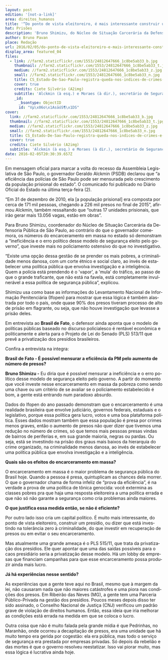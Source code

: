 ```yaml
---
layout: post
edition: '[not-a-link]'
area: direitos_humanos
title: '“Do ponto de vista eleitoreiro, é mais interessante construir um presídio do que evit'
hat: Prisões
description: 'Bruno Shimizu, do Núcleo de Situação Carcerária da Defensoria, contesta visão de Alckmin (PSDB) de que mais prisões sign'
author: Bruno Pavan
place: Redação
url: 2016/02/05/do-ponto-de-vista-eleitoreiro-e-mais-interessante-construir-um-presidio-do-que-evit/
display_area: featured_04
files:
  - link: //farm2.staticflickr.com/1553/24812647666_1c8be5ab33_b.jpg
    thumbnail: //farm2.staticflickr.com/1553/24812647666_1c8be5ab33_t.jpg
    medium: //farm2.staticflickr.com/1553/24812647666_1c8be5ab33_z.jpg
    small: //farm2.staticflickr.com/1553/24812647666_1c8be5ab33_n.jpg
    title: CS_Estado-De-Sao-Paulo-registra-queda-nos-indices-de-crimes-e-mortes_26012016001.jpg
    cover: true
    credits: Ciete Silvério (A2img)
    subtitle: 'Alckmin (à esq.) e Moraes (à dir.), secretário de Segurança Pública do estado'
    _id:
      _bsontype: ObjectID
      id: "Vµ\x06o\x1AsäóS¶\x1DS"
cover:
  link: //farm2.staticflickr.com/1553/24812647666_1c8be5ab33_b.jpg
  thumbnail: //farm2.staticflickr.com/1553/24812647666_1c8be5ab33_t.jpg
  medium: //farm2.staticflickr.com/1553/24812647666_1c8be5ab33_z.jpg
  small: //farm2.staticflickr.com/1553/24812647666_1c8be5ab33_n.jpg
  title: CS_Estado-De-Sao-Paulo-registra-queda-nos-indices-de-crimes-e-mortes_26012016001.jpg
  cover: true
  credits: Ciete Silvério (A2img)
  subtitle: 'Alckmin (à esq.) e Moraes (à dir.), secretário de Segurança Pública do estado'
date: 2016-02-05T20:30:39.657Z
---
```

<p lang="pt-BR">Em mensagem oficial para marcar a volta do recesso da Assembleia Legislativa de S&atilde;o Paulo, o governador Geraldo Alckmin (PSDB) declarou que &ldquo;a efici&ecirc;ncia das pol&iacute;cias de S&atilde;o Paulo pode ser mensurada pelo crescimento da popula&ccedil;&atilde;o prisional do estado&rdquo;. O comunicado foi publicado no Di&aacute;rio Oficial do Estado na &uacute;ltima ter&ccedil;a-feira (2).</p>

<p lang="pt-BR">&ldquo;Em 31 de dezembro de 2010, ela [a popula&ccedil;&atilde;o prisional] era composta por cerca de 171 mil pessoas, chegando a 226 mil presos no final de 2015&rdquo;, afirmou Alckmin, tamb&eacute;m ressaltando que &ldquo;outras 17 unidades prisionais, que ir&atilde;o gerar mais 13.056 vagas, est&atilde;o em obras&rdquo;.</p>

<p lang="pt-BR">Para Bruno Shimizu, coordenador do N&uacute;cleo de Situa&ccedil;&atilde;o Carcer&aacute;ria da Defensoria P&uacute;blica de S&atilde;o Paulo, ao contr&aacute;rio do que o governador comemora, os n&uacute;meros do encarceramento em massa no estado s&oacute; demonstram a &ldquo;inefici&ecirc;ncia e o erro pol&iacute;tico desse modelo de seguran&ccedil;a eleito pelo governo&rdquo;, que investe mais no policiamento ostensivo do que no investigativo.</p>

<p lang="pt-BR">&ldquo;Existe uma op&ccedil;&atilde;o dessa gest&atilde;o de se prender os mais pobres, a criminalidade menos danosa, com um corte &eacute;tnico e social claro, ao inv&eacute;s de estabelecer uma pol&iacute;tica p&uacute;blica que envolva investiga&ccedil;&atilde;o e a intelig&ecirc;ncia. Quem a pol&iacute;cia est&aacute; prendendo &eacute; o &#39;vapor&#39;, a &#39;mula&#39; do tr&aacute;fico, ao passo de que o grande traficante, que n&atilde;o est&aacute; na favela, est&aacute; completamente invulner&aacute;vel a essa pol&iacute;tica de seguran&ccedil;a p&uacute;blica&rdquo;, explicou.</p>

<p lang="pt-BR">Shimizu usa como base as informa&ccedil;&otilde;es do Levantamento Nacional de Informa&ccedil;&atilde;o Penitenci&aacute;ria (Ifopen) para mostrar que essa l&oacute;gica &eacute; tamb&eacute;m alastrada por todo o pa&iacute;s, onde quase 90% dos presos tiveram processo de alto de pris&atilde;o em flagrante, ou seja, que n&atilde;o houve investiga&ccedil;&atilde;o que levasse a pris&atilde;o deles.</p>

<p lang="pt-BR">Em entrevista ao&nbsp;<strong>Brasil de Fato</strong>,<strong>&nbsp;</strong>o defensor ainda aponta que o modelo de pol&iacute;ticas p&uacute;blicas baseado no discurso policialesco &eacute; rent&aacute;vel econ&ocirc;mica e politicamente e alerta para o Projeto de Lei do Senado (PLS) 513/11 que prev&ecirc; a privatiza&ccedil;&atilde;o dos pres&iacute;dios brasileiros.</p>

<p lang="pt-BR">Confira a entrevista na integra:</p>

<p lang="pt-BR"><strong>Brasil de Fato - &Eacute; poss&iacute;vel mensurar a efici&ecirc;ncia da PM pelo aumento de n&uacute;mero de presos?</strong></p>

<p lang="pt-BR"><strong>Bruno Shimizu -</strong>&nbsp;Eu diria que &eacute; poss&iacute;vel mensurar a inefici&ecirc;ncia e o erro pol&iacute;tico desse modelo de seguran&ccedil;a eleito pelo governo. A partir do momento que voc&ecirc; investe nesse encarceramento em massa da pobreza como sendo uma chave ou um crit&eacute;rio de se avaliar se o policiamento estabelecido &eacute; bom, a gente est&aacute; entrando num paradoxo absurdo.</p>

<p lang="pt-BR">Dados do Ifopen do ano passado demonstram que o encarceramento &eacute; uma realidade brasileira que envolve judici&aacute;rio, governos federais, estaduais e o legislativo, porque essa pol&iacute;tica gera lucro, votos e uma boa plataforma pol&iacute;tica. Esses dados mostram tamb&eacute;m que essa popula&ccedil;&atilde;o &eacute; presa por crimes menos graves, ent&atilde;o o aumento de presos n&atilde;o quer dizer que tivemos uma redu&ccedil;&atilde;o no n&uacute;mero de crimes, s&oacute; que temos mais pessoas presas vindas de bairros de periferias e, em sua grande maioria, negras ou pardas. Ou seja, est&aacute; se investindo na pris&atilde;o dos graus mais baixos da hierarquia do crime organizado, na criminalidade menos danosa, ao inv&eacute;s de estabelecer uma pol&iacute;tica p&uacute;blica que envolva investiga&ccedil;&atilde;o e a intelig&ecirc;ncia.</p>

<p lang="pt-BR"><strong>Quais s&atilde;o os efeitos do encarceramento em massa?</strong></p>

<p lang="pt-BR">O encarceramento em massa &eacute; o maior problema de seguran&ccedil;a p&uacute;blica do Brasil hoje. Quando a pessoa &eacute; presa, quintuplicam as chances dela morrer. O que o governador chama de forma infeliz de &ldquo;prova da efici&ecirc;ncia&rdquo;, &eacute; na verdade a prova de uma pol&iacute;tica de t&ocirc;nica genocida: voc&ecirc; extermina as classes pobres pra que haja uma resposta eleitoreira a uma pol&iacute;tica errada e que n&atilde;o s&oacute; n&atilde;o garante a seguran&ccedil;a como cria problemas ainda maiores.</p>

<p lang="pt-BR"><strong>O que justifica essa medida ent&atilde;o, se n&atilde;o &eacute; eficiente?</strong></p>

<p lang="pt-BR">Por outro lado isso cria um capital pol&iacute;tico. &Eacute; muito mais interessante, do ponto de vista eleitoreiro, construir um pres&iacute;dio, ou dizer que est&aacute; investindo na toler&acirc;ncia zero &agrave; criminalidade, do que investir em recupera&ccedil;&atilde;o de presos ou em evitar o seu encarceramento.</p>

<p lang="pt-BR">Mas atualmente uma grande amea&ccedil;a &eacute; o PLS 515/11, que trata da privatiza&ccedil;&atilde;o dos pres&iacute;dios. Ele quer apontar que uma das sa&iacute;das poss&iacute;veis para o caos presidi&aacute;rio seria a privatiza&ccedil;&atilde;o desse modelo. H&aacute; um lobby de empresas que financiam campanhas para que esse encarceramento possa produzir ainda mais lucro.</p>

<p lang="pt-BR"><strong>J&aacute; h&aacute; experi&ecirc;ncias nesse sentido?</strong></p>

<p lang="pt-BR">As experi&ecirc;ncias que a gente teve aqui no Brasil, mesmo que &agrave; margem da lei, n&atilde;o causaram nada que n&atilde;o maiores cat&aacute;strofes e uma piora nas condi&ccedil;&otilde;es dos presos. Em Ribeir&atilde;o das Neves (MG), a gente tem uma Parceria P&uacute;blico-Privada na gest&atilde;o dos pres&iacute;dios. Poucos meses depois disso ter sido assinado, o Conselho Nacional de Justi&ccedil;a (CNJ) verificou um padr&atilde;o grave de viola&ccedil;&atilde;o de direitos humanos. Ent&atilde;o, essa ideia que iria melhorar as condi&ccedil;&otilde;es est&aacute; errada na medida em que se coloca o lucro.</p>

<p lang="pt-BR">Outra coisa que n&atilde;o &eacute; muito falada pela grande m&iacute;dia &eacute; que Pedrinhas, no Maranh&atilde;o, onde ocorreu a decapita&ccedil;&atilde;o de presos, era uma unidade que h&aacute; muito tempo era gerida por cogest&atilde;o: ela era p&uacute;blica, mas todo o servi&ccedil;o de seguran&ccedil;a era prestada por empresas privadas. S&oacute; depois da rebeli&atilde;o e das mortes &eacute; que o governo resolveu reestatizar. Isso vai piorar muito, mas essa l&oacute;gica &eacute; lucrativa ainda hoje.</p>

